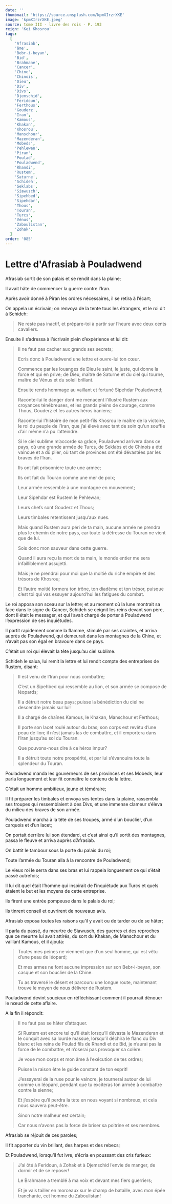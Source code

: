 ```yaml
---
date: ''
thumbnail: 'https://source.unsplash.com/kpmXIrzrXKE'
image: 'kpmXIrzrXKE.jpeg'
source: tome III - livre des rois - P. 193
reign: 'Keï Khosrou'
tags:
  [
    'Afrasiab',
    'âme',
    'Bebr-i-beyan',
    'Bid',
    'Brahmane',
    'Cancer',
    'Chine',
    'Chinois',
    'Dieu',
    'Div',
    'Divs',
    'Djemschid',
    'Feridoun',
    'Ferthous',
    'Gouderz',
    'Iran',
    'Kamous',
    'Khakan',
    'Khosrou',
    'Manschour',
    'Mazenderan',
    'Mobeds',
    'Pehlewan',
    'Piran',
    'Poulad',
    'Pouladwend',
    'Rhandi',
    'Rustem',
    'Saturne',
    'Schideh',
    'Seklabs',
    'Siawusch',
    'Sipehbed',
    'Sipehdar',
    'Thous',
    'Touran',
    'Turcs',
    'Vénus',
    'Zaboulistan',
    'Zohak',
  ]
order: '085'
---
```


# Lettre d'Afrasiab à Pouladwend

Afrasiab sortit de son palais et se rendit dans la plaine;

Il avait hâte de commencer la guerre contre l’Iran.

Après avoir donné à Piran les ordres nécessaires, il se retira à l’écart;

On appela un écrivain; on renvoya de la tente tous les étrangers, et le roi dit à Schideh:

> Ne reste pas inactif, et prépare-toi à partir sur l’heure avec deux cents cavaliers.

Ensuite il s’adressa à l’écrivain plein d’expérience et lui dit:

> Il ne faut pas cacher aux grands ses secrets;
>
> Ecris donc à Pouladwend une lettre et ouvre-lui ton cœur.
>
> Commence par les louanges de Dieu le saint, le juste, qui donne la force et qui en prive; de Dieu, maître de Saturne et du ciel qui tourne, maître de Vénus et du soleil brillant.
>
> Ensuite rends hommage au vaillant et fortuné Sipehdar Pouladwend;
>
> Raconte-lui le danger dont me menacent l’illustre Rustem aux croyances ténébreuses, et les grands pleins de courage, comme Thous, Gouderz et les autres héros iraniens;
>
> Raconte-lui l’histoire de mon petit-fils Khosrou le maître de la victoire, le roi du peuple de l’Iran, que j’ai élevé avec tant de soin qu’un souffle d’air même n’a pu l’atteindre.
>
> Si le ciel sublime m’accorde sa grâce, Pouladwend arrivera dans ce pays, où une grande armée de Turcs, de Seklabs et de Chinois a été vaincue et a dû plier, où tant de provinces ont été dévastées par les braves de l’Iran.
>
> Ils ont fait prisonnière toute une armée;
>
> Ils ont fait du Touran comme une mer de poix;
>
> Leur armée ressemble à une montagne en mouvement;
>
> Leur Sipehdar est Rustem le Pehlewan;
>
> Leurs chefs sont Gouderz et Thous;
>
> Leurs timbales retentissent jusqu’aux nues.
>
> Mais quand Rustem aura péri de ta main, aucune armée ne prendra plus le chemin de notre pays, car toute la détresse du Touran ne vient que de lui.
>
> Sois donc mon sauveur dans cette guerre.
>
> Quand il aura reçu la mort de ta main, le monde entier me sera infailliblement assujetti.
>
> Mais je ne prendrai pour moi que la moitié du riche empire et des trésors de Khosrou;
>
> Et l’autre moitié formera ton trône, ton diadème et ton trésor, puisque c’est toi qui vas essuyer aujourd’hui les fatigues du combat.

Le roi apposa son sceau sur la lettre; et au moment où la lune montrait sa face dans le signe du Cancer, Schideh se ceignit les reins devant son père, dont il était le messager, et qui l’avait chargé de porter à Pouladwend l’expression de ses inquiétudes.

Il partit rapidement comme la flamme, stimulé par ses craintes, et arriva auprès de Pouladwend, qui demeurait dans les montagnes de la Chine, et n’avait pas son égal en bravoure dans ce pays.

C’était un roi qui élevait la tête jusqu’au ciel sublime.

Schideh le salua, lui remit la lettre et lui rendit compte des entreprises de Rustem, disant:

> Il est venu de l’Iran pour nous combattre;
>
> C’est un Sipehbed qui ressemble au lion, et son armée se compose de léopards;
>
> Il a détruit notre beau pays; puisse la bénédiction du ciel ne descendre jamais sur lui!
>
> Il a chargé de chaînes Kamous, le Khakan, Manschour et Ferthous;
>
> Il porte son lacet roulé autour du bras; son corps est revêtu d’une peau de lion; il n’est jamais las de combattre, et il emportera dans l’Iran jusqu’au sol du Touran.
>
> Que pouvons-nous dire à ce héros impur?
>
> Il a détruit toute notre prospérité, et par lui s’évanouira toute la splendeur du Touran.

Pouladwend manda les gouverneurs de ses provinces et ses Mobeds, leur parla longuement et leur fit connaître le contenu de la lettre.

C’était un homme ambitieux, jeune et téméraire;

Il fit préparer les timbales et envoya ses tentes dans la plaine, rassembla ses troupes qui ressemblaient à des Divs, et une immense clameur s’éleva du milieu des braves de son armée.

Pouladwend marcha à la tête de ses troupes, armé d’un bouclier, d’un carquois et d’un lacet;

On portait derrière lui son étendard, et c’est ainsi qu’il sortit des montagnes, passa le fleuve et arriva auprès d’Afrasiab.

On battit le tambour sous la porte du palais du roi;

Toute l’armée du Touran alla à la rencontre de Pouladwend;

Le vieux roi le serra dans ses bras et lui rappela longuement ce qui s’était passé autrefois;

Il lui dit quel était l’homme qui inspirait de l’inquiétude aux Turcs et quels étaient le but et les moyens de cette entreprise.

Ils firent une entrée pompeuse dans le palais du roi;

Ils tinrent conseil et ouvrirent de nouveaux avis.

Afrasiab exposa toutes les raisons qu’il y avait ou de tarder ou de se hâter;

Il parla du passé, du meurtre de Siawusch, des guerres et des reproches que ce meurtre lui avait attirés, du sort du Khakan, de Manschour et du vaillant Kamous, et il ajouta:

> Toutes mes peines ne viennent que d’un seul homme, qui est vêtu d’une peau de léopard;
>
> Et mes armes ne font aucune impression sur son Bebr-i-beyan, son casque et son bouclier de la Chine.
>
> Tu as traversé le désert et parcouru une longue route, maintenant trouve le moyen de nous délivrer de Rustem.

Pouladwend devint soucieux en réfléchissant comment il pourrait dénouer le nœud de cette aflaire.

A la fin il répondit:

> Il ne faut pas se hâter d’attaquer.
>
> Si Rustem est encore tel qu’il était lorsqu’il dévasta le Mazenderan et le conquit avec sa lourde massue, lorsqu’il déchira le flanc du Div blanc et les reins de Poulad fils de Rhandi et de Bid, je n’aurai pas la force de le combattre, et n’oserai pas provoquer sa colère.
>
> Je voue mon corps et mon âme à l’exécution de tes ordres;
>
> Puisse la raison être le guide constant de ton esprit!
>
> J’essayerai de la ruse pour le vaincre, je tournerai autour de lui comme un léopard, pendant que tu exciteras ton armée à combattre contre la sienne;
>
> Et j’espère qu’il perdra la tète en nous voyant si nombreux, et cela nous sauvera peut-être.
>
> Sinon notre malheur est certain;
>
> Car nous n’avons pas la force de briser sa poitrine et ses membres.

Afrasiab se réjouit de ces paroles;

Il fit apporter du vin brillant, des harpes et des rebecs;

Et Pouladwend, lorsqu’il fut ivre, s’écria en poussant des cris furieux:

> J’ai ôté à Feridoun, à Zohak et à Djemschid l’envie de manger, de dormir et de se reposer!
>
> Le Brahmane a tremblé à ma voix et devant mes fiers guerriers;
>
> Et je vais tailler en morceaux sur le champ de bataille, avec mon épée tranchante, cet homme du Zaboulistan!
